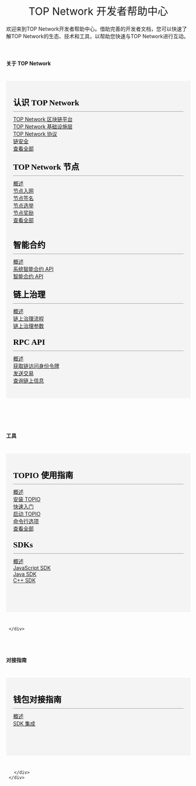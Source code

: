 
<!DOCTYPE html>
<html>
  <head>
    <meta charset="utf-8">
    <meta name="viewport" content="width=device-width,initial-scale=1.0">
    <title>docs_homepage</title>
<link href="https://cdn.bootcss.com/twitter-bootstrap/4.2.1/css/bootstrap.min.css" rel="stylesheet">

</head>

  <style scoped >
  h1, h2 {
    font-weight: normal;
  }
  ul {
    /* list-style-type: none; */
    padding: 0;
    text-align: left;
  }
  li {
    display: block;
    margin: 0;
  }
  ul a {
      font-size:22px;
  font-family:SourceSansPro-Regular;
  font-weight:400;
  color:rgba(110,111,112,1);
  position: relative;
  padding-left: 10px;
  }
  li a::before {
    content: '';
    width:4px;
    height:4px;
    border-radius: 50%;
    background:#000000;
    position: absolute;
      /* display: block; */
      left: 0;
      top: 15px;
  }
  .content-title {
    font-size:22px;
    font-family:SourceSansPro-Bold;
    font-weight:bold;
    color:rgba(0,0,0,1);
    padding-bottom: 10px;
    border-bottom: 1px solid #979797;
    text-align:left;
    margin-bottom:10px;
  }
  .content-container {
    margin:40px 120px;
    padding:40px 30px;
    background:rgba(245,247,247,1);
  }
  .content-container .content-row:first-child {
    margin-bottom: 40px;
  }
  @media screen and (max-width:576px) {
     .content-container {
        margin:40px 20px;
    }
  }
  </style>
  <body>
  <h1 align="center">TOP Network 开发者帮助中心</h1>
  <div >欢迎来到TOP Network开发者帮助中心。借助完善的开发者文档，您可以快速了解TOP Network的生态、技术和工具，以帮助您快速与TOP Network进行互动。</div> 

<div ></br></br>
<!--
  -->
  <h4>关于 TOP Network</h4>
  <div class="content-container" style="background-color: #f4f4f4;padding: 1.2rem 1.2rem 2.4rem;margin: 2.4rem 0;">
      <div class="row content-row">
        <div class="col-sm-6 col-xs-12">
            <p class="content-title" style="border-bottom: 1px solid #979797;">认识 TOP Network</p>
              <div>
                  <div>
                      <a href="#/docs-cn/AboutTOPNetwork/TOPNetworkPlatform">TOP Network 区块链平台</a>
                  </div>
              </div>
              <div>
                  <div>
                      <a href="#/docs-cn/AboutTOPNetwork/TOPChainInfrastructure/Overview">TOP Network 基础设施层</a>
                  </div>
              </div>
              <div>
                  <div>
                      <a href="#/docs-cn/AboutTOPNetwork/Protocol/OverView">TOP Network 协议</a>
                  </div>
              </div>
              <div>
                  <div>
                      <a href="#/docs-cn/AboutTOPNetwork/Security">链安全</a>
                  </div>
              </div>
             <div>
                  <div>
                      <a href="#/docs-cn/AboutTOPNetwork/TermList">查看全部</a>
                  </div>
              </div>
        </div>
          <div class="col-sm-6 col-xs-12">
            <p class="content-title" style="border-bottom: 1px solid #979797;">TOP Network 节点</p>
              <div>
                  <div>
                      <a href="#/docs-cn/Node/Overview">概述</a>
                  </div>
              </div>
              <div>
                  <div>
                      <a href="#/docs-cn/Node/JoiningNetwork">节点入网</a>
                  </div>
              </div>
              <div>
                  <div>
                      <a href="#/docs-cn/Node/NodeSignature">节点签名</a>
                  </div>
              </div>
              <div>
                  <div>
                      <a href="#/docs-cn/Node/NodeElection">节点选举</a>
                  </div>
              </div>
              <div>
                  <div>
                      <a href="#/docs-cn/Node/NodeReward">节点奖励</a>
                  </div>
              </div>
             <div>
                  <div>
                      <a href="#/docs-cn/Node/NodePublishment">查看全部</a>
                  </div>
              </div>
      </div>
  </div> <div class="row content-row">
        <div class="col-sm-6 col-xs-12">
            <p class="content-title" style="border-bottom: 1px solid #979797;">智能合约</p>
              <div>
                  <div>
                      <a href="#/docs-cn/SmartContract/SmartContract">概述</a>
                  </div>
              </div>
              <div>
                  <div>
                      <a href="#/docs-cn/SmartContract/SystemContractAPI">系统智能合约 API</a>
                  </div>
              </div>
              <div>
                  <div>
                      <a href="#/docs-cn/SmartContract/LuaAPI">智能合约 API</a>
                  </div>
              </div>
        </div>
          <div class="col-sm-6 col-xs-12">
            <p class="content-title" style="border-bottom: 1px solid #979797;">链上治理</p>
              <div>
                  <div>
                      <a href="#/docs-cn/On-ChainGovernance/Overview">概述</a>
                  </div>
              </div>
              <div>
                  <div>
                      <a href="#/docs-cn/On-ChainGovernance/On-ChainGovernanceProposal">链上治理流程</a>
                  </div>
              </div>
              <div>
                  <div>
                      <a href="#/docs-cn/On-ChainGovernance/On-ChainGovernanceParameters">链上治理参数</a>
                  </div>
              </div>
     </div>
  </div> <div class="row content-row">
        <div class="col-sm-6 col-xs-12">
            <p class="content-title" style="border-bottom: 1px solid #979797;">RPC API</p>
              <div>
                  <div>
                      <a href="#/docs-cn/Interface/RPC-API/Overview">概述</a>
                  </div>
              </div>
              <div>
                  <div>
                      <a href="#/docs-cn/Interface/RPC-API/requestToken">获取链访问身份令牌</a>
                  </div>
              </div>
              <div>
                  <div>
                      <a href="#/docs-cn/Interface/RPC-API/sendTransaction/sendTransaction">发送交易</a>
                  </div>
              </div>
			  <div>
                  <div>
                      <a href="#/docs-cn/Interface/RPC-API/get">查询链上信息</a>
                  </div>
              </div>
			</div>
		</div>
</div>
</div ></br></br>
<!--
  -->

  <h4>工具</h4>
  <div class="content-container" style="background-color: #f4f4f4;padding: 1.2rem 1.2rem 2.4rem;margin: 2.4rem 0;">
      <div class="row content-row">
        <div class="col-sm-6 col-xs-12">
            <p class="content-title" style="border-bottom: 1px solid #979797;">TOPIO 使用指南</p>
              <div>
                  <div>
                      <a href="#/docs-cn/Tools/TOPIO/Overview">概述</a>
                  </div>
              </div>
              <div>
                  <div>
                      <a href="#/docs-cn/Tools/TOPIO/InstallTOPIO">安装 TOPIO</a>
                  </div>
              </div>
              <div>
                  <div>
                      <a href="#/docs-cn/Tools/TOPIO/QuickStart">快速入门</a>
                  </div>
              </div>
              <div>
                  <div>
                      <a href="#/docs-cn/Tools/TOPIO/StartTOPIO">启动 TOPIO</a>
                  </div>
              </div>
              <div>
                  <div>
                      <a href="#/docs-cn/Tools/TOPIO/Command-line_Options">命令行选项</a>
                  </div>
              </div>
             <div>
                  <div>
                      <a href="#/docs-cn/Tools/TOPIO/topcl/Overview">查看全部</a>
                  </div>
              </div>
			</div>
          <div class="col-sm-6 col-xs-12">
            <p class="content-title" style="border-bottom: 1px solid #979797;">SDKs</p>
              <div>
                  <div>
                      <a href="#/docs-cn/Interface/SDKs/00-overview">概述</a>
                  </div>
              </div>
              <div>
                  <div>
                      <a href="#/docs-cn/Interface/SDKs/01-javascript-sdk">JavaScript SDK</a>
                  </div>
              </div>
              <div>
                  <div>
                      <a href="#/docs-cn/Interface/SDKs/03-java-sdk">Java SDK</a>
                  </div>
              </div>
              <div>
                  <div>
                      <a href="#/docs-cn/Interface/SDKs/02-c++-sdk">C++ SDK</a>
                  </div>
              </div>
      </div>
        </div>
       </div>

     </div>
</div>	
</div>
</div ></br></br>
<!--
  -->
  <h4>对接指南</h4>
  <div class="content-container" style="background-color: #f4f4f4;padding: 1.2rem 1.2rem 2.4rem;margin: 2.4rem 0;">
      <div class="row content-row">
        <div class="col-sm-6 col-xs-12">
            <p class="content-title" style="border-bottom: 1px solid #979797;">钱包对接指南</p>
              <div>
                  <div>
                      <a href="#/docs-cn/AccessGuide/WalletAccessGuide/Overview">概述</a>
                  </div>
              </div>
              <div>
                  <div>
                      <a href="#/docs-cn/AccessGuide/WalletAccessGuide/SDKintegartion">SDK 集成</a>
                  </div>
              </div>
			</div>
      </div>
        </div>

       </div>
     </div>
</div>	  
			
  </body>
</html>

